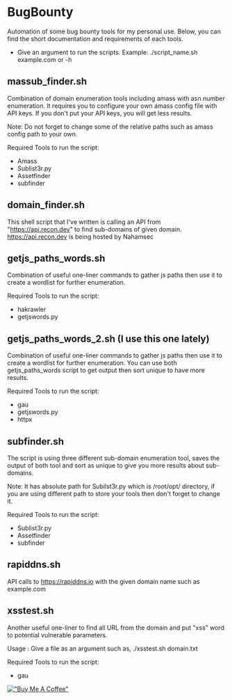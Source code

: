 # BugBounty
Automation of some bug bounty tools for my personal use.
Below, you can find the short documentation and requirements of each tools.

- Give an argument to run the scripts. Example: ./script_name.sh example.com or -h

## massub_finder.sh
Combination of domain enumeration tools including amass with asn number enumeration. It requires you to configure your own amass config file with API keys. If you don't put your API keys, you will get less results.

Note: Do not forget to change some of the relative paths such as amass config path to your own.

Required Tools to run the script:
- Amass
- Sublist3r.py
- Assetfinder
- subfinder

## domain_finder.sh
This shell script that I've written is calling an API from "https://api.recon.dev" to find sub-domains of given domain.
https://api.recon.dev is being hosted by Nahamsec


## getjs_paths_words.sh
Combination of useful one-liner commands to gather js paths then use it to create a wordlist for further enumeration.

Required Tools to run the script:
- hakrawler
- getjswords.py

## getjs_paths_words_2.sh (I use this one lately)
Combination of useful one-liner commands to gather js paths then use it to create a wordlist for further enumeration. You can use both getjs_paths_words script to get output then sort unique to have more results.

Required Tools to run the script: 
- gau
- getjswords.py
- httpx

## subfinder.sh
The script is using three different sub-domain enumeration tool, saves the output of both tool and sort as unique to give you more results about sub-domains. 

Note: It has absolute path for Subilst3r.py which is /root/opt/ directory, if you are using different path to store your tools then don't forget to change it.

Required Tools to run the script:
- Sublist3r.py
- Assetfinder
- subfinder

## rapiddns.sh
API calls to https://rapiddns.io with the given domain name such as example.com

## xsstest.sh
Another useful one-liner to find all URL from the domain and put "xss" word to potential vulnerable parameters.

Usage : Give a file as an argument such as, ./xsstest.sh domain.txt

Required Tools to run the script:
- gau

[!["Buy Me A Coffee"](https://www.buymeacoffee.com/assets/img/custom_images/orange_img.png)](https://www.buymeacoffee.com/burakcan)
